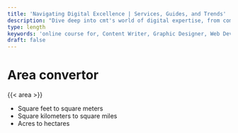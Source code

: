 ```yaml
---
title: 'Navigating Digital Excellence | Services, Guides, and Trends'
description: "Dive deep into cmt's world of digital expertise, from comprehensive career guides and innovative services to the latest trends. Unlock success in the digital landscape with us"
type: length
keywords: 'online course for, Content Writer, Graphic Designer, Web Developer, Software Engineer, Frontend Developer graphic designer, UI designer, digital marketing'
draft: false
---
```


# Area convertor

{{< area >}}

* Square feet to square meters
* Square kilometers to square miles
* Acres to hectares

